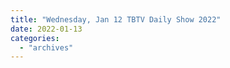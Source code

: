 ```yaml
---
title: "Wednesday, Jan 12 TBTV Daily Show 2022"
date: 2022-01-13
categories: 
  - "archives"
---
```



